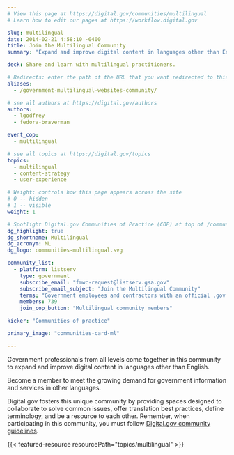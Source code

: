 ```yaml
---
# View this page at https://digital.gov/communities/multilingual
# Learn how to edit our pages at https://workflow.digital.gov

slug: multilingual
date: 2014-02-21 4:58:10 -0400
title: Join the Multilingual Community
summary: "Expand and improve digital content in languages other than English."

deck: Share and learn with multilingual practitioners.

# Redirects: enter the path of the URL that you want redirected to this page
aliases:
  - /government-multilingual-websites-community/

# see all authors at https://digital.gov/authors
authors:
  - lgodfrey
  - fedora-braverman

event_cop:
  - multilingual

# see all topics at https://digital.gov/topics
topics:
  - multilingual
  - content-strategy
  - user-experience

# Weight: controls how this page appears across the site
# 0 -- hidden
# 1 -- visible
weight: 1

# Spotlight Digital.gov Communities of Practice (COP) at top of /communities
dg_highlight: true
dg_shortname: Multilingual
dg_acronym: ML
dg_logo: communities-multilingual.svg

community_list:
  - platform: listserv
    type: government
    subscribe_email: "fmwc-request@listserv.gsa.gov"
    subscribe_email_subject: "Join the Multilingual Community"
    terms: "Government employees and contractors with an official .gov or .mil email are eligible to join."
    members: 739
    join_cop_button: "Multilingual community members"

kicker: "Communities of practice"

primary_image: "communities-card-ml"

---
```

Government professionals from all levels come together in this community to expand and improve digital content in languages other than English.

Become a member to meet the growing demand for government information and services in other languages.

Digital.gov fosters this unique community by providing spaces designed to collaborate to solve common issues, offer translation best practices, define terminology, and be a resource to each other. Remember, when participating in this community, you must follow [Digital.gov community guidelines](https://digital.gov/communities/community-guidelines/).

{{< featured-resource resourcePath="topics/multilingual" >}}